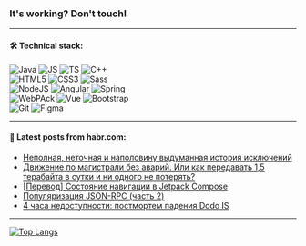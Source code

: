 ### It's working? Don't touch!

---

#### 🛠️ Technical stack:

![Java](https://img.shields.io/badge/Java-informational?logo=java&style=flat&logoColor=white&color=007396)
![JS](https://img.shields.io/badge/JS-informational?logo=javaScript&style=flat&logoColor=black&color=F7Df1E)
![TS](https://img.shields.io/badge/TS-informational?logo=typeScript&style=flat&logoColor=black&color=0667A8)
![C++](https://img.shields.io/badge/C++-informational?logo=c%2B%2B&style=flat&logoColor=white&color=9C033A)<br>
![HTML5](https://img.shields.io/badge/HTML5-informational?logo=html5&style=flat&logoColor=white&color=E34F26)
![CSS3](https://img.shields.io/badge/CSS3-informational?logo=css3&style=flat&logoColor=white&color=157286)
![Sass](https://img.shields.io/badge/Saas-informational?logo=sass&style=flat&logoColor=white&color=hotpink) <br>
![NodeJS](https://img.shields.io/badge/NodeJS-informational?logo=node.js&style=flat&logoColor=white&color=43853D)
![Angular](https://img.shields.io/badge/Angular-informational?logo=angular&style=flat&logoColor=white&color=C3002F)
![Spring](https://img.shields.io/badge/SpringBoot-informational?logo=SpringBoot&style=flat&logoColor=white&color=0A9EDC)<br>
![WebPAck](https://img.shields.io/badge/WebPack-informational?logo=webPack&style=flat&logoColor=white&color=FF6F00)
![Vue](https://img.shields.io/badge/Vue-informational?logo=vue.js&style=flat&logoColor=white&color=red)
![Bootstrap](https://img.shields.io/badge/Bootstrap-informational?logo=Bootstrap&style=flat&logoColor=white&color=7952B3)<br>
![Git](https://img.shields.io/badge/Git-informational?logo=git&style=flat&logoColor=white&color=F05133)
![Figma](https://img.shields.io/badge/Figma-informational?logo=figma&style=flat&logoColor=white&color=darkred)

<!--
![Kotlin](https://img.shields.io/badge/Kotlin-informational?logo=Kotlin&style=flat&logoColor=white&color=0095D5)
![PHP](https://img.shields.io/badge/PHP-informational?logo=php&style=flat&logoColor=white&color=777BB4) <br>
![WebPAck](https://img.shields.io/badge/WebPack-informational?logo=webPack&style=flat&logoColor=white&color=FF6F00)
![Bootstrap](https://img.shields.io/badge/Bootstrap-informational?logo=Bootstrap&style=flat&logoColor=white&color=7952B3)
![MySQL](https://img.shields.io/badge/MySQL-informational?logo=MySQL&style=flat&logoColor=white&color=00f) <br>
![NodeJS](https://img.shields.io/badge/NodeJS-informational?logo=node.js&style=flat&logoColor=white&color=43853D)
-->

___

#### 💬 Latest posts from habr.com:

<!-- BLOG-POST-LIST:START -->
- [Неполная, неточная и наполовину выдуманная история исключений](https://habr.com/ru/post/710746/?utm_source=habrahabr&utm_medium=rss&utm_campaign=710746)
- [Движение по магистрали без аварий. Или как передавать 1,5 терабайта в сутки и ни одного не потерять?](https://habr.com/ru/post/710770/?utm_source=habrahabr&utm_medium=rss&utm_campaign=710770)
- [[Перевод] Состояние навигации в Jetpack Compose](https://habr.com/ru/post/710768/?utm_source=habrahabr&utm_medium=rss&utm_campaign=710768)
- [Популяризация JSON-RPC &lpar;часть 2&rpar;](https://habr.com/ru/post/710652/?utm_source=habrahabr&utm_medium=rss&utm_campaign=710652)
- [4 часа недоступности: постмортем падения Dodo IS](https://habr.com/ru/post/703052/?utm_source=habrahabr&utm_medium=rss&utm_campaign=703052)
<!-- BLOG-POST-LIST:END -->

---

[![Top Langs](https://github-readme-stats-lyart-beta.vercel.app/api/top-langs/?username=zloylis&layout=compact&hide_border=true&theme=dracula)](https://github.com/zloylis)
